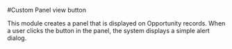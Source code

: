 #Custom Panel view button

This module creates a panel that is displayed on Opportunity records. When a user clicks the button in the panel, the system 
displays a simple alert dialog.
